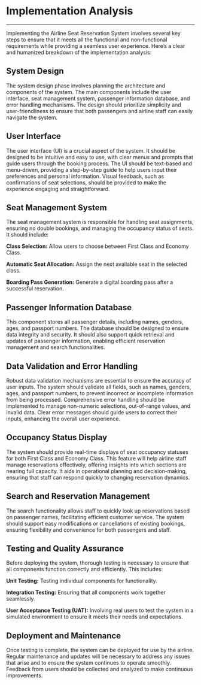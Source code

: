 # Implementation Analysis

***

Implementing the Airline Seat Reservation System involves several key steps to ensure that it meets all the functional and non-functional requirements while providing a seamless user experience. 
Here’s a clear and humanized breakdown of the implementation analysis:

## System Design

The system design phase involves planning the architecture and components of the system. The main components include the user interface, seat management system, passenger information database, and error handling mechanisms. The design should prioritize simplicity and user-friendliness to ensure that both passengers and airline staff can easily navigate the system.

## User Interface

The user interface (UI) is a crucial aspect of the system. It should be designed to be intuitive and easy to use, with clear menus and prompts that guide users through the booking process. 
The UI should be text-based and menu-driven, providing a step-by-step guide to help users input their preferences and personal information. 
Visual feedback, such as confirmations of seat selections, should be provided to make the experience engaging and straightforward.

## Seat Management System

The seat management system is responsible for handling seat assignments, ensuring no double bookings, and managing the occupancy status of seats. It should include:

**Class Selection:** Allow users to choose between First Class and Economy Class.

**Automatic Seat Allocation:** Assign the next available seat in the selected class.

**Boarding Pass Generation:** Generate a digital boarding pass after a successful reservation.

## Passenger Information Database

This component stores all passenger details, including names, genders, ages, and passport numbers. The database should be designed to ensure data integrity and security. It should also support quick retrieval and updates of passenger information, enabling efficient reservation management and search functionalities.

## Data Validation and Error Handling

Robust data validation mechanisms are essential to ensure the accuracy of user inputs. The system should validate all fields, such as names, genders, ages, and passport numbers, to prevent incorrect or incomplete information from being processed. Comprehensive error handling should be implemented to manage non-numeric selections, out-of-range values, and invalid data. 
Clear error messages should guide users to correct their inputs, enhancing the overall user experience.

## Occupancy Status Display

The system should provide real-time displays of seat occupancy statuses for both First Class and Economy Class. This feature will help airline staff manage reservations effectively, offering insights into which sections are nearing full capacity. It aids in operational planning and decision-making, ensuring that staff can respond quickly to changing reservation dynamics.

## Search and Reservation Management

The search functionality allows staff to quickly look up reservations based on passenger names, facilitating efficient customer service. 
The system should support easy modifications or cancellations of existing bookings, ensuring flexibility and convenience for both passengers and staff.

## Testing and Quality Assurance

Before deploying the system, thorough testing is necessary to ensure that all components function correctly and efficiently. This includes:

**Unit Testing:** Testing individual components for functionality.

**Integration Testing:** Ensuring that all components work together seamlessly.

**User Acceptance Testing (UAT):** Involving real users to test the system in a simulated environment to ensure it meets their needs and expectations.

## Deployment and Maintenance

Once testing is complete, the system can be deployed for use by the airline. 
Regular maintenance and updates will be necessary to address any issues that arise and to ensure the system continues to operate smoothly. 
Feedback from users should be collected and analyzed to make continuous improvements.
